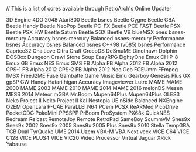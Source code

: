 // This is a list of cores available through RetroArch's Online Updater

3D Engine
4DO
2048
Atari800
Beetle bsnes
Beetle Cygne
Beetle GBA
Beetle Handy
Beetle NeoPop
Beetle PC-FX
Beetle PCE FAST
Beetle PSX
Beetle PSX HW
Beetle Saturn
Beetle SGX
Beetle VB
blueMSX
bnes
bsnes-mercury Accuracy
bsnes-mercury Balanced
bsnes-mercury Performance
bsnes Accuracy
bsnes Balanced
bsnes C++98 (v085)
bsnes Performance
Caprice32
ChaiLove
Citra
Craft
CrocoDS
DeSmuME
Dinothawr
Dolphin
DOSBox
Dungeon Crawl Stone Soup
EasyRPG
EightyOne
Emux CHIP-8
Emux GB
Emux NES
Emux SMS
FB Alpha
FB Alpha 2012
FB Alpha 2012 CPS-1
FB Alpha 2012 CPS-2
FB Alpha 2012 Neo Geo
FCEUmm
FFmpeg
fMSX
FreeJ2ME
Fuse
Gambatte
Game Music Emu
Gearboy
Genesis Plus GX
gpSP
GW
Handy
Hatari
higan Accuracy
Imageviewer
Lutro
MAME
MAME 2000
MAME 2003
MAME 2010
MAME 2014
MAME 2016
melonDS
Mesen
MESS 2014
Meteor
mGBA
Mr.Boom
Mupen64Plus
Mupen64Plus GLES3
Neko Project II
Neko Project II Kai
Nestopia UE
nSide Balanced
NXEngine
O2EM
OpenLara
P-UAE
ParaLLEl N64
PCem
PCSX ReARMed
PicoDrive
PocketCDG
PokeMini
PPSSPP
PrBoom
ProSystem
PX68k
QuickNES
Redream
Reicast
RemoteJoy
Remote RetroPad
SameBoy
ScummVM
Snes9x
Snes9x 2002
Snes9x 2005
Snes9x 2005 Plus
Snes9x 2010
Stella
TempGBA
TGB Dual
TyrQuake
UME 2014
Uzem
VBA-M
VBA Next
vecx
VICE C64
VICE C128
VICE PLUS4
VICE VIC20
Video Processor
Virtual Jaguar
XRick
Yabause